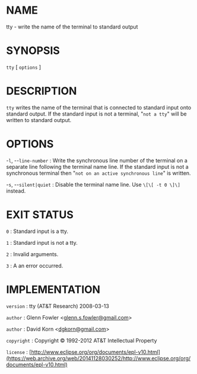 # NAME

tty - write the name of the terminal to standard output

# SYNOPSIS

`tty` \[ `options` \]

# DESCRIPTION

`tty` writes the name of the terminal that is connected to standard
input onto standard output. If the standard input is not a terminal,
"`not a tty`" will be written to standard output.

# OPTIONS

-`l`, --`line-number`
:   Write the synchronous line number of the terminal on a separate line
    following the terminal name line. If the standard input is not a
    synchronous terminal then "`not on an active synchronous line`"
    is written.

-`s`, --`silent|quiet`
:   Disable the terminal name line. Use `\[\[ -t 0 \]\]` instead.

# EXIT STATUS

`0`
: Standard input is a tty.

`1`
: Standard input is not a tty.

`2`
: Invalid arguments.

`3`
: A an error occurred.

# IMPLEMENTATION

`version`
:   tty (AT&T Research) 2008-03-13

`author`
:   Glenn Fowler
    &lt;[glenn.s.fowler@gmail.com](https://web.archive.org/web/20141128030252/mailto:glenn.s.fowler@gmail.com)&gt;

`author`
:   David Korn
    &lt;[dgkorn@gmail.com](https://web.archive.org/web/20141128030252/mailto:dgkorn@gmail.com)&gt;

`copyright`
:   Copyright © 1992-2012 AT&T Intellectual Property

`license`
:   [http://www.eclipse.org/org/documents/epl-v10.html](https://web.archive.org/web/20141128030252/http://www.eclipse.org/org/documents/epl-v10.html)


